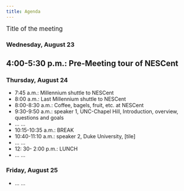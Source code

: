 ```yaml
---
title: Agenda
---
```


<big>Title of the meeting</big>

### Wednesday, August 23

4:00-5:30 p.m.: Pre-Meeting tour of NESCent
-------------------------------------------

### Thursday, August 24

-   7:45 a.m.: Millennium shuttle to NESCent
-   8:00 a.m.: Last Millennium shuttle to NESCent
-   8:00-8:30 a.m.: Coffee, bagels, fruit, etc. at NESCent
-   9:30-9:50 a.m.: speaker 1, UNC-Chapel Hill, Introduction, overview,
    questions and goals
-   ... ...
-   10:15-10:35 a.m.: BREAK
-   10:40-11:10 a.m.: speaker 2, Duke University, \[tile\]
-   ... ...
-   12: 30- 2:00 p.m.: LUNCH
-   ... ...

### Friday, August 25

-   ... ...

